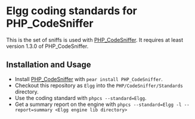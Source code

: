 Elgg coding standards for PHP_CodeSniffer
===============================================

This is the set of sniffs is used with [PHP_CodeSniffer](http://pear.php.net/PHP_CodeSniffer).
It requires at least version 1.3.0 of PHP_CodeSniffer.

Installation and Usage
-----------------------

* Install [PHP_CodeSniffer](http://pear.php.net/PHP_CodeSniffer) with `pear install PHP_CodeSniffer`.
* Checkout this repository as `Elgg` into the `PHP/CodeSniffer/Standards` directory.
* Use the coding standard with `phpcs --standard=Elgg`.
* Get a summary report on the engine with `phpcs --standard=Elgg -l --report=summary <Elgg engine lib directory>`
